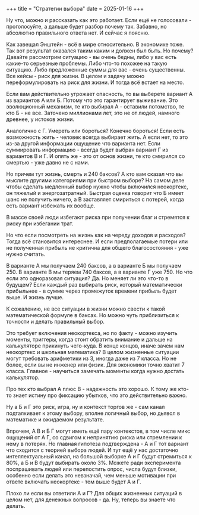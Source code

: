 +++
title = "Стратегии выбора"
date = 2025-01-16
+++

Ну что, можно и рассказать как это работает. Если ещё не голосовали - проголосуйте, а дальше будет разбор почему так. Забавно, но абсолютно правильного ответа нет. И сейчас я поясню.

Как завещал Энштейн - всё в мире относительно. В экономике тоже. Так вот результат оказался таким каким и должен был быть. Но почему? Давайте рассмотрим ситуацию - вы очень бедны, либо у вас есть какие-то серьезные проблемы. Либо что-то похожее на такую ситуацию. Либо предложенные суммы для вас - очень существенны. Все кейсы - риск для жизни. В целом и задачу можно переформулировать на риск для жизни. И тогда всё встает на место.

Если вам действительно угрожает опасность, то вы выберете вариант А из вариантов А или Б. Потому что это гарантирует выживание. Это эволюционный механизм, те кто выбирал А - оставили потомство, те кто Б - не все. Заточено миллионами лет, это не от людей, намного древнее, у истоков жизни.

Аналогично с Г. Умереть или бороться? Конечно бороться! Если есть возможность жить - человек всегда выбирает жить. А если нет, то это из-за другой информации ощущение что варианта нет. Если суммировать информацию - всегда будет выбран вариант Г из вариантов В и Г. И опять же - это от основ жизни, те кто смирился со смертью - уже давно не с нами.

Но причем тут жизнь, смерть и 240 баксов? А кто вам сказал что вы мыслите другими категориями при быстром выборе? На самом деле чтобы сделать медленный выбор нужно чтобы включился неокортекс, он тяжелый и энергозатратный. Быстрая оценка говорит что Б имеет шанс не получить ничего, а В заставляет смириться с потерей, когда есть вариант избежать их вообще.

В массе своей люди избегают риска при получении благ и стремятся к риску при избегании трат.

Но что если посмотреть на жизнь как на череду доходов и расходов? Тогда всё становится интереснее. И если предполагаемые потери или не полученная прибыль не критична для общего благосостояния - уже нужно считать.

В варианте А мы получаем 240 баксов, а в варианте Б мы получаем 250. В варианте В мы теряем 740 баксов, а в варианте Г уже 750. Но что если это одноразовая ситуация? Да. Но меняет ли это что-то в будущем? Если каждый раз выбирать риск, который математически прибыльнее - в сумме через промежуток времени прибыль будет выше. И жизнь лучше.

К сожалению, не все ситуации в жизни можно свести к такой математической формуле в баксах. Но можно чуть приблизиться к точности и делать правильный выбор.

Это требует включения неокортекса, но по факту - можно изучить моменты, триггеры, когда стоит обратить внимание и дальше на калькуляторе прикинуть чего-куда. В конце концов, иначе зачем нам неокортекс и школьная математика? В целом жизненные ситуации могут требовать арифметики из 3, иногда даже из 7 класса. Но не более, если вы не инженер или физик. Для экономики точно хватит 7 класса. Главное - научиться замечать моменты когда нужно достать калькулятор.

Про тех кто выбрал А плюс В - надежность это хорошо. К тому же кто-то знает истину про фиксацию убытков, что это действительно важно.

Ну а Б и Г это риск, игра, ну и контекст торгов же - сам канал подталкивает к этому выбору, вполне логичный выбор, но дьявол в математике и ожидаемом результате.

Впрочем, А В и Б Г могут иметь ещё пару контекстов, в том числе микс ощущений от А Г, со сдвигом к непринятию риска или стремлении к нему в потерях. Но главная гипотеза подтверждена - А и Г тот вариант что сходится с теорией выбора людей. И тут ещё у нас достаточно интеллектуальный канал, на большой выборке А и Г будут стремиться к 80%, а Б и В будут выбирать около 3%. Можете ради эксперимента поспрашивать людей или перепостить опрос, числа будут близки, особенно если делать это невзначай, чем меньше мотивации при ответе включать неокортекс - тем выше будет А и Г.

Плохо ли если вы ответили А и Г? Для общих жизненных ситуаций в целом нет, для денежных вопросов - да. Ну, теперь вы знаете что делать.